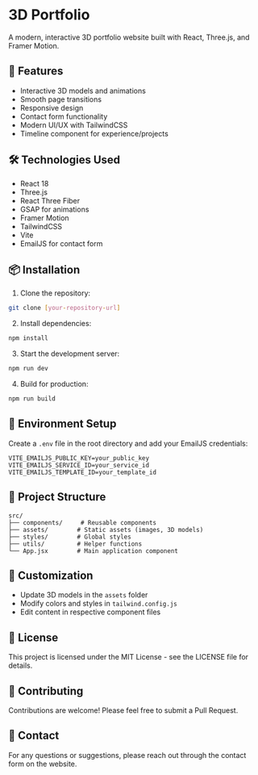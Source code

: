# 3D Portfolio

A modern, interactive 3D portfolio website built with React, Three.js, and Framer Motion.

## 🚀 Features

- Interactive 3D models and animations
- Smooth page transitions
- Responsive design
- Contact form functionality
- Modern UI/UX with TailwindCSS
- Timeline component for experience/projects

## 🛠️ Technologies Used

- React 18
- Three.js
- React Three Fiber
- GSAP for animations
- Framer Motion
- TailwindCSS
- Vite
- EmailJS for contact form

## 📦 Installation

1. Clone the repository:
```bash
git clone [your-repository-url]
```

2. Install dependencies:
```bash
npm install
```

3. Start the development server:
```bash
npm run dev
```

4. Build for production:
```bash
npm run build
```

## 🔧 Environment Setup

Create a `.env` file in the root directory and add your EmailJS credentials:
```
VITE_EMAILJS_PUBLIC_KEY=your_public_key
VITE_EMAILJS_SERVICE_ID=your_service_id
VITE_EMAILJS_TEMPLATE_ID=your_template_id
```

## 📁 Project Structure

```
src/
├── components/     # Reusable components
├── assets/        # Static assets (images, 3D models)
├── styles/        # Global styles
├── utils/         # Helper functions
└── App.jsx        # Main application component
```

## 🎨 Customization

- Update 3D models in the `assets` folder
- Modify colors and styles in `tailwind.config.js`
- Edit content in respective component files

## 📝 License

This project is licensed under the MIT License - see the LICENSE file for details.

## 🤝 Contributing

Contributions are welcome! Please feel free to submit a Pull Request.

## 📧 Contact

For any questions or suggestions, please reach out through the contact form on the website.
